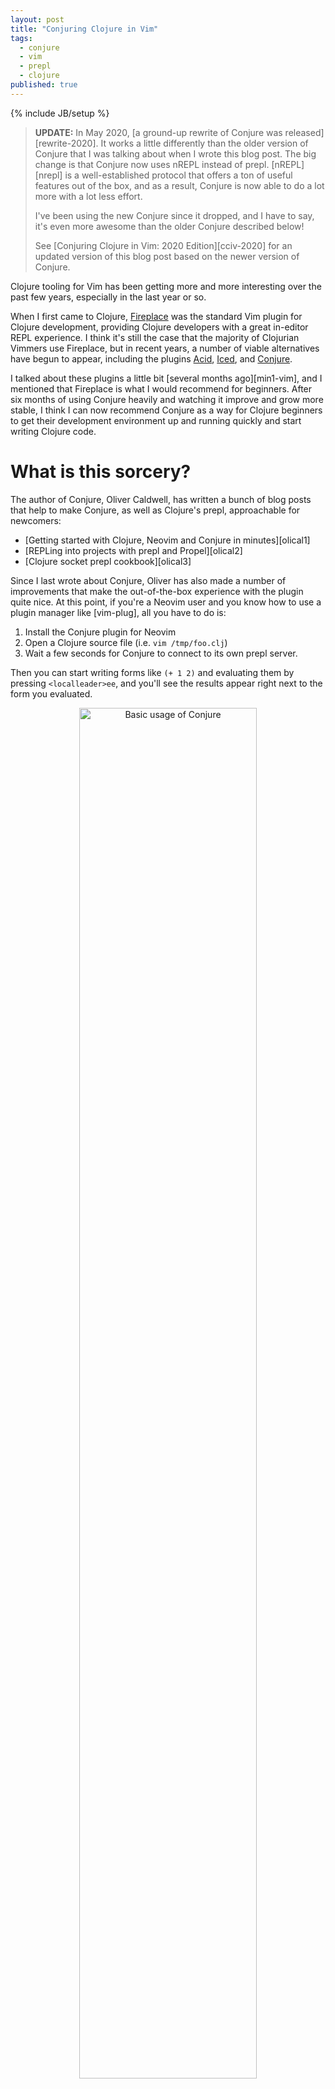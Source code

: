 ```yaml
---
layout: post
title: "Conjuring Clojure in Vim"
tags:
  - conjure
  - vim
  - prepl
  - clojure
published: true
---
```


{% include JB/setup %}

> **UPDATE:** In May 2020, [a ground-up rewrite of Conjure was
> released][rewrite-2020]. It works a little differently than the older version
> of Conjure that I was talking about when I wrote this blog post. The big
> change is that Conjure now uses nREPL instead of prepl. [nREPL][nrepl] is a
> well-established protocol that offers a ton of useful features out of the box,
> and as a result, Conjure is now able to do a lot more with a lot less effort.
>
> I've been using the new Conjure since it dropped, and I have to say, it's even
> more awesome than the older Conjure described below!
>
> See [Conjuring Clojure in Vim: 2020 Edition][cciv-2020] for an updated version
> of this blog post based on the newer version of Conjure.

Clojure tooling for Vim has been getting more and more interesting over the past
few years, especially in the last year or so.

When I first came to Clojure, [Fireplace][fireplace] was the standard Vim plugin
for Clojure development, providing Clojure developers with a great in-editor
REPL experience. I think it's still the case that the majority of Clojurian
Vimmers use Fireplace, but in recent years, a number of viable alternatives
have begun to appear, including the plugins [Acid][acid], [Iced][iced], and
[Conjure][conjure].

I talked about these plugins a little bit [several months ago][min1-vim], and I
mentioned that Fireplace is what I would recommend for beginners. After six
months of using Conjure heavily and watching it improve and grow more stable, I
think I can now recommend Conjure as a way for Clojure beginners to get their
development environment up and running quickly and start writing Clojure code.

# What is this sorcery?

The author of Conjure, Oliver Caldwell, has written a bunch of blog posts that
help to make Conjure, as well as Clojure's prepl, approachable for newcomers:

* [Getting started with Clojure, Neovim and Conjure in minutes][olical1]
* [REPLing into projects with prepl and Propel][olical2]
* [Clojure socket prepl cookbook][olical3]

Since I last wrote about Conjure, Oliver has also made a number of improvements
that make the out-of-the-box experience with the plugin quite nice. At this
point, if you're a Neovim user and you know how to use a plugin manager like
[vim-plug], all you have to do is:

1. Install the Conjure plugin for Neovim
2. Open a Clojure source file (i.e. `vim /tmp/foo.clj`)
3. Wait a few seconds for Conjure to connect to its own prepl server.

Then you can start writing forms like `(+ 1 2)` and evaluating them by pressing
`<localleader>ee`, and you'll see the results appear right next to the form you
evaluated.

<center>
<img src="{{ site.url }}/assets/2019-11-21-conjure-basic-usage.gif"
     title="Basic usage of Conjure"
     width="75%">
</center>

# BYOP (bring your own prepl)

This is great for one-off REPL experiments involving just the Clojure standard
library, but the built-in REPL that Conjure connects to out of the box doesn't
include your project's source code or the libraries it depends on. To complete
your Clojure development setup, you'll need to be able to start a prepl server
within the context of your project.

For an in-depth discussion of various ways to do this, you can refer to Oliver's
[socket prepl cookbook][olical3].

The majority of Clojure projects that I interact with use either [Boot][boot] or
the [Clojure CLI][clj-cli] as a build tool.

For Boot projects, I have a custom `prepl-server` task that I defined in my
`profile.boot`:

{% highlight clojure %}
(deftask prepl-server
  "Start a prepl server."
  [p port PORT int "The port on which to start the prepl server (optional)."]
  (comp
    (socket-server
      :accept 'clojure.core.server/io-prepl
      :port   port)
    (wait)))
{% endhighlight %}

> Worth noting: I contributed this task to Boot, and it got merged into the
> master branch, so in some future release of Boot, `prepl-server` will be
> available out of the box as a built-in task!

My Clojure CLI setup is [a little bit more complicated][clj-cli-gist], but the
result is that I can start a prepl server in any Clojure project directory
with a `deps.edn` by running `clj -Aprepl-server`.

Both my Boot task and my Clojure CLI alias spit out a `.socket-port` file in the
current directory containing the port number on which the prepl server is
running. Configuring Conjure to automatically connect to the prepl server on the
correct port is super easy:

{% highlight clojure %}
;; ~/.config/conjure/conjure.edn
{:conns
 {:cwd {:port #slurp-edn ".socket-port"}}}
{% endhighlight %}

With this setup in place, I can start a prepl server via `boot` or `clj` and
start editing Clojure source files, and Conjure will automatically connect to
my prepl server. Then I can evaluate code within the context of my project, and
I can use any dependencies that I've included in my `build.boot` or `deps.edn`.

<center>
<img src="{{ site.url }}/assets/2019-11-21-conjure-clj-http.gif"
     title="Using clj-http via Conjure to fetch ASCII cat art from the internet"
     width="75%">
</center>

# A refreshing experience

Conjure provides a convenient way to reload code that changed in your prepl via
`clojure.tools.namespace/refresh`. Ordinarily, you would need to include
clojure.tools.namespace as a dependency in your project in order to do that, but
through clever use of [mranderson], Conjure automatically injects the dependency
into your prepl connection. That means refreshing your REPL is always just a few
keystrokes away!

I haven't tended to use clojure.tools.namespace refreshing much in the past, but
since the feature was added to Conjure, I've found myself using it more and more
because it's right there under my fingertips and it requires no setup. It's
really handy for those times when I've changed a bunch of code and I don't
remember exactly what I changed; I can simply reload everything by pressing
`<localleader>rr`.

You can even configure Conjure at the project level to run hooks before and
after refresh, which can be handy when you're developing something that you
might want to restart every time you make changes, like a web server.

# Casting spells

One day, in the `#conjure` channel on [Clojurians slack][clj-slack], an
off-the-cuff discussion about re-evaluating the same form over and over again
during development led to an intriguing new Conjure feature called "eval at
mark."

This feature is also affectionately known as the "spellbook" feature because it
lets you evaluate any number of predefined Clojure forms, on demand, just by
pressing a few keys. I've been using this feature a lot since it was introduced,
and I love it!

In a typical workflow, I might set the mark `F` at a function call in a scratch
namespace, and then I can call that function from anywhere, e.g. while I'm
editing code in another namespace, by pressing `<localleader>emF`.

This sort of workflow helps a lot in common scenarios where I'm testing the
behavior of a function that I'm writing, and that function itself calls a number
of other functions that are defined in other namespaces. Sometimes, in the heat
of development, I end up jumping around through a bunch of different files as
I'm chasing a bug or implementing a complex feature.

Previously, I had to jump back into my scratch namespace everytime I wanted to
re-evaluate a form that calls the function I'm testing. Now, I can stay where I
am in the implementation code and just press:

* `<localleader>rr` to reload all of the code that changed, then

* `<localleader>emF` to re-eval the form at mark `F`

<center>
<img src="{{ site.url }}/assets/2019-11-21-conjure-eval-at-mark.gif"
     title="Using Conjure's 'eval at mark' feature"
     width="75%">
</center>

# Try it!

If you're a Vim-using Clojurist or a Clojure-using Vimmer, hopefully I've
inspired you to give [Conjure][conjure] a try. Go ahead, it's fun!

# Comments?

Reply to [this tweet][tweet] with any comments, questions, etc.!

[tweet]: https://twitter.com/dave_yarwood/status/1197860958842044416

[fireplace]: https://github.com/tpope/vim-fireplace
[acid]: https://github.com/clojure-vim/acid.nvim
[iced]: https://github.com/liquidz/vim-iced
[conjure]: https://github.com/Olical/conjure
[min1-vim]: {% post_url 2019-07-28-minutiae-1 %}#vim-clojure-tooling-and-the-prepl
[olical1]: https://oli.me.uk/getting-started-with-clojure-neovim-and-conjure-in-minutes/
[olical2]: https://oli.me.uk/repling-into-projects-with-prepl-and-propel/
[olical3]: https://oli.me.uk/clojure-socket-prepl-cookbook/
[vim-plug]: https://github.com/junegunn/vim-plug
[boot]: https://github.com/boot-clj/boot
[clj-cli]: https://clojure.org/guides/deps_and_cli
[clj-cli-gist]: https://gist.github.com/daveyarwood/f890bf1529cb633c04b90ce5d5201d6d
[clj-slack]: http://clojurians.net/
[mranderson]: https://github.com/benedekfazekas/mranderson
[rewrite-2020]: https://github.com/Olical/conjure/releases/tag/v3.0.0
[nrepl]: https://nrepl.org
[cciv-2020]: {% post_url 2020-10-05-conjuring-clojure-in-vim-2020-edition %}
